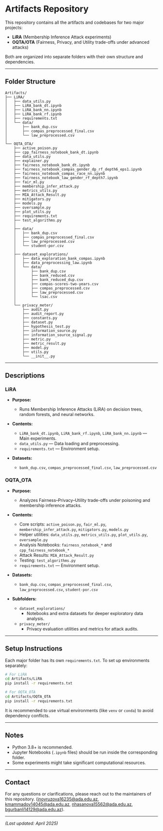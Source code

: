 # Artifacts Repository

This repository contains all the artifacts and codebases for two major projects:

- **LiRA** (Membership Inference Attack experiments)
- **OQTA/OTA** (Fairness, Privacy, and Utility trade-offs under advanced attacks)

Both are organized into separate folders with their own structure and dependencies.

---

## Folder Structure

```
Artifacts/
├── LiRA/
│   ├── data_utils.py
│   ├── LiRA_bank_dt.ipynb
│   ├── LiRA_bank_nn.ipynb
│   ├── LiRA_bank_rf.ipynb
│   ├── requirements.txt
│   └── data/
│       ├── bank_dup.csv
│       ├── compas_preprocessed_final.csv
│       └── law_preprocessed.csv
│
└── OQTA_OTA/
    ├── active_poison.py
    ├── cpp_fairness_notebook_bank_dt.ipynb
    ├── data_utils.py
    ├── explainer.py
    ├── fairness_notebook_bank_dt.ipynb
    ├── fairness_notebook_compas_gender_dp_rf_depth6_eps1.ipynb
    ├── fairness_notebook_compas_race_nn.ipynb
    ├── fairness_notebook_law_gender_rf_depth7.ipynb
    ├── fair_ml.py
    ├── membership_infer_attack.py
    ├── metrics_utils.py
    ├── MIA_Attack_Result.py
    ├── mitigators.py
    ├── models.py
    ├── oversample.py
    ├── plot_utils.py
    ├── requirements.txt
    ├── test_algorithms.py
    │
    ├── data/
    │   ├── bank_dup.csv
    │   ├── compas_preprocessed_final.csv
    │   ├── law_preprocessed.csv
    │   └── student-por.csv
    │
    ├── dataset_explorations/
    │   ├── data_exploration_bank_compas.ipynb
    │   ├── data_preprocessing_law.ipynb
    │   └── data/
    │       ├── bank_dup.csv
    │       ├── bank_reduced.csv
    │       ├── bank_reduced_dup.csv
    │       ├── compas-scores-two-years.csv
    │       ├── compas_preprocessed.csv
    │       ├── law_preprocessed.csv
    │       └── lsac.csv
    │
    └── privacy_meter/
        ├── audit.py
        ├── audit_report.py
        ├── constants.py
        ├── dataset.py
        ├── hypothesis_test.py
        ├── information_source.py
        ├── information_source_signal.py
        ├── metric.py
        ├── metric_result.py
        ├── model.py
        ├── utils.py
        └── __init__.py
```

---

## Descriptions

### LiRA

- **Purpose:**
  - Runs Membership Inference Attacks (LiRA) on decision trees, random forests, and neural networks.

- **Contents:**
  - `LiRA_bank_dt.ipynb`, `LiRA_bank_rf.ipynb`, `LiRA_bank_nn.ipynb` — Main experiments.
  - `data_utils.py` — Data loading and preprocessing.
  - `requirements.txt` — Environment setup.

- **Datasets:**
  - `bank_dup.csv`, `compas_preprocessed_final.csv`, `law_preprocessed.csv`

### OQTA_OTA

- **Purpose:**
  - Analyzes Fairness–Privacy–Utility trade-offs under poisoning and membership inference attacks.

- **Contents:**
  - Core scripts: `active_poison.py`, `fair_ml.py`, `membership_infer_attack.py`, `mitigators.py`, `models.py`
  - Helper utilities: `data_utils.py`, `metrics_utils.py`, `plot_utils.py`, `oversample.py`
  - Analysis Notebooks: `fairness_notebook_*` and `cpp_fairness_notebook_*`
  - Attack Results: `MIA_Attack_Result.py`
  - Testing: `test_algorithms.py`
  - `requirements.txt` — Environment setup.

- **Datasets:**
  - `bank_dup.csv`, `compas_preprocessed_final.csv`, `law_preprocessed.csv`, `student-por.csv`

- **Subfolders:**
  - `dataset_explorations/`
    - Notebooks and extra datasets for deeper exploratory data analysis.
  - `privacy_meter/`
    - Privacy evaluation utilities and metrics for attack audits.

---

## Setup Instructions

Each major folder has its own `requirements.txt`. To set up environments separately:

```bash
# For LiRA
cd Artifacts/LiRA
pip install -r requirements.txt

# For OQTA_OTA
cd Artifacts/OQTA_OTA
pip install -r requirements.txt
```

It is recommended to use virtual environments (like `venv` or `conda`) to avoid dependency conflicts.

---

## Notes

- Python 3.8+ is recommended.
- Jupyter Notebooks (`.ipynb` files) should be run inside the corresponding folder.
- Some experiments might take significant computational resources.

---

## Contact

For any questions or clarifications, please reach out to the maintainers of this repository. (inovruzova16235@ada.edu.az, kmammadov14045@ada.edu.az, nhasanova15562@ada.edu.az, bgurbanli14129@ada.edu.az). 

---

*(Last updated: April 2025)*
